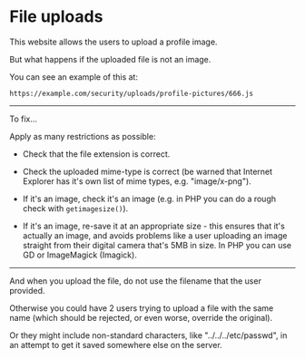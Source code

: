 
# File uploads

This website allows the users to upload a profile image.

But what happens if the uploaded file is not an image.

You can see an example of this at:

	https://example.com/security/uploads/profile-pictures/666.js

---

To fix...

Apply as many restrictions as possible:

- Check that the file extension is correct.

- Check the uploaded mime-type is correct (be warned that Internet Explorer has it's own list of mime types, e.g. "image/x-png").

- If it's an image, check it's an image (e.g. in PHP you can do a rough check with `getimagesize()`).

- If it's an image, re-save it at an appropriate size - this ensures that it's actually an image, and avoids problems like a user uploading an image straight from their digital camera that's 5MB in size. In PHP you can use GD or ImageMagick (Imagick).

---

And when you upload the file, do not use the filename that the user provided.

Otherwise you could have 2 users trying to upload a file with the same name (which should be rejected, or even worse, override the original).

Or they might include non-standard characters, like "../../../etc/passwd", in an attempt to get it saved somewhere else on the server.
